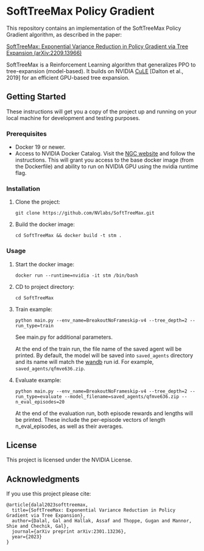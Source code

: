 # SoftTreeMax Policy Gradient 

This repository contains an implementation of the SoftTreeMax Policy Gradient algorithm, as described in the paper:

[SoftTreeMax: Exponential Variance Reduction in Policy Gradient via Tree Expansion (arXiv:2209.13966)](https://arxiv.org/pdf/2301.13236.pdf)

SoftTreeMax is a Reinforcement Learning algorithm that generalizes PPO to tree-expansion (model-based). It builds on NVIDIA [CuLE](https://github.com/NVlabs/cule) [Dalton et al., 2019] for an efficient GPU-based tree expansion.

## Getting Started

These instructions will get you a copy of the project up and running on your local machine for development and testing purposes.

### Prerequisites

- Docker 19 or newer.
- Access to NVIDIA Docker Catalog. Visit the [NGC website](https://ngc.nvidia.com/signup) and follow the instructions. This will grant you access to the base docker image (from the Dockerfile) and ability to run on NVIDIA GPU using the nvidia runtime flag.


### Installation

1. Clone the project:
   ```
   git clone https://github.com/NVlabs/SoftTreeMax.git
   ```
2. Build the docker image: 
    ```
    cd SoftTreeMax && docker build -t stm .
    ```

### Usage

1. Start the docker image: 
   ```
   docker run --runtime=nvidia -it stm /bin/bash
   ```
2. CD to project directory:
    ```
   cd SoftTreeMax
    ```
    
3. Train example:
   ```
   python main.py --env_name=BreakoutNoFrameskip-v4 --tree_depth=2 --run_type=train
   ``` 
   See main.py for additional parameters. 
   
   At the end of the train run, the file name of the saved agent will be printed. 
   By default, the model will be saved into `saved_agents` directory and its name will match the [wandb](https://wandb.com) run id. 
   For example, `saved_agents/qfmve636.zip`.
4. Evaluate example:
    ```
   python main.py --env_name=BreakoutNoFrameskip-v4 --tree_depth=2 --run_type=evaluate --model_filename=saved_agents/qfmve636.zip --n_eval_episodes=20
   ``` 
   At the end of the evaluation run, both episode rewards and lengths will be printed. These include the per-episode 
   vectors of length n_eval_episodes, as well as their averages.
   
## License

This project is licensed under the NVIDIA License.

## Acknowledgments

If you use this project please cite:
```
@article{dalal2023softtreemax,
  title={SoftTreeMax: Exponential Variance Reduction in Policy Gradient via Tree Expansion},
  author={Dalal, Gal and Hallak, Assaf and Thoppe, Gugan and Mannor, Shie and Chechik, Gal},
  journal={arXiv preprint arXiv:2301.13236},
  year={2023}
}
```




